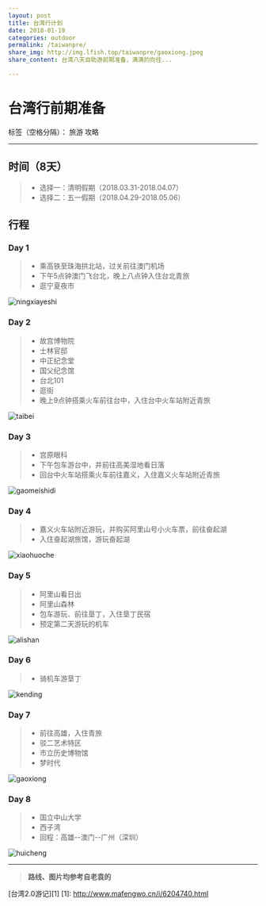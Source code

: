 ```yaml
---
layout: post
title: 台湾行计划
date: 2018-01-19
categories: outdoor
permalink: /taiwanpre/
share_img: http://img.lfish.top/taiwanpre/gaoxiong.jpeg
share_content: 台湾八天自助游前期准备，满满的向往...

---
```


# 台湾行前期准备

标签（空格分隔）： 旅游 攻略

---

## 时间（8天） ##

 > * 选择一：清明假期（2018.03.31-2018.04.07）
 > * 选择二：五一假期（2018.04.29-2018.05.06）


## 行程 ##
 

### Day 1 ###
  > * 乘高铁至珠海拱北站，过关前往澳门机场
  > * 下午5点钟澳门飞台北，晚上八点钟入住台北青旅
  > * 逛宁夏夜市
  
  ![ningxiayeshi](http://img.lfish.top/taiwanpre/pre_ningxiayeshi1.jpg)
  
  
### Day 2 ###
  > * 故宫博物院
  > * 士林官邸
  > * 中正纪念堂
  > * 国父纪念馆
  > * 台北101
  > * 逛街
  > * 晚上9点钟搭乘火车前往台中，入住台中火车站附近青旅
  
  ![taibei](http://img.lfish.top/taiwanpre/taibei.jpeg)
### Day 3 ###
  > * 宫原眼科
  > * 下午包车游台中，并前往高美湿地看日落
  > * 回台中火车站搭乘火车前往嘉义，入住嘉义火车站附近青旅
  
  ![gaomeishidi](http://img.lfish.top/taiwanpre/pre_gaomeishidi.jpg)
### Day 4 ###
  > * 嘉义火车站附近游玩，并购买阿里山号小火车票，前往奋起湖
  > * 入住奋起湖旅馆，游玩奋起湖
  
  ![xiaohuoche](http://img.lfish.top/taiwanpre/pre_xiaohuoche.jpeg)
### Day 5 ###
  > * 阿里山看日出
  > * 阿里山森林
  > * 包车游玩、前往垦丁，入住垦丁民宿
  > * 预定第二天游玩的机车
  
  ![alishan](http://img.lfish.top/taiwanpre/pre_alishan.jpeg)
### Day 6 ###
  > * 骑机车游垦丁
  
  ![kending](http://img.lfish.top/taiwanpre/pre_kendingjiche.jpg)
### Day 7 ###
  > * 前往高雄，入住青旅
  > * 驳二艺术特区
  > * 市立历史博物馆
  > * 梦时代
  
  ![gaoxiong](http://img.lfish.top/taiwanpre/gaoxiong.jpeg)
### Day 8 ###
  > * 国立中山大学
  > * 西子湾
  > * 回程：高雄--澳门--广州（深圳）
  
  ![huicheng](http://img.lfish.top/taiwanpre/zhongda.jpeg)
  
  
  
  ---
  

> **路线、图片均参考自老袁的**

[台湾2.0游记][1]
  [1]: http://www.mafengwo.cn/i/6204740.html
  
  
